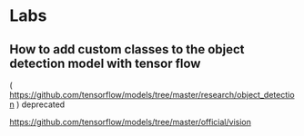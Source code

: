 # Labs

## How to add custom classes to the object detection model with tensor flow

( https://github.com/tensorflow/models/tree/master/research/object_detection ) deprecated

https://github.com/tensorflow/models/tree/master/official/vision

